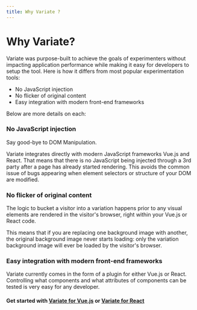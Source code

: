 ```yaml
---
title: Why Variate ?
---
```

 
# Why Variate?
Variate was purpose-built to achieve the goals of experimenters without impacting application performance while making it easy for developers to setup the tool. Here is how it differs from most popular experimentation tools: 
- No JavaScript injection
- No flicker of original content
- Easy integration with modern front-end frameworks

Below are more details on each:

### No JavaScript injection
Say good-bye to DOM Manipulation. 

Variate integrates directly with modern JavaScript frameworks Vue.js and React. That means that there is no JavaScript being injected through a 3rd party after a page has already started rendering. This avoids the common issue of bugs appearing when element selectors or structure of your DOM are modified. 

### No flicker of original content
The logic to bucket a visitor into a variation happens prior to any visual elements are rendered in the visitor's browser, right within your Vue.js or React code. 

This means that if you are replacing one background image with another, the original background image never starts loading: only the variation background image will ever be loaded by the visitor's browser. 

### Easy integration with modern front-end frameworks
Variate currently comes in the form of a plugin for either Vue.js or React. Controlling what components and what attributes of components can be tested is very easy for any developer. 
#### Get started with [Variate for Vue.js](/vue/) or [Variate for React](/react/)

